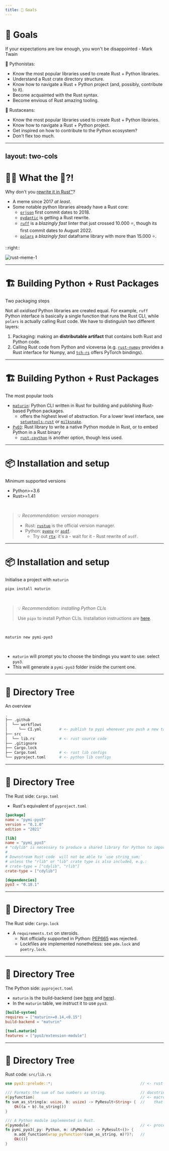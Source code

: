 ```yaml
---
title: 🎯 Goals
---
```


# 🎯 Goals
If your expectations are low enough, you won't be disappointed - Mark Twain

<v-click>

🐍 Pythonistas:
</v-click>

<v-clicks>

* Know the most popular libraries used to create Rust + Python libraries.
* Understand a Rust crate directory structure.
* Know how to navigate a Rust + Python project (and, possibly, contribute to it).
* Become acquainted with the Rust syntax.
* Become envious of Rust amazing tooling.
</v-clicks>

<v-click>

🦀 Rustaceans:
</v-click>

<v-clicks>

* Know the most popular libraries used to create Rust + Python libraries.
* Know how to navigate a Rust + Python project.
* Get inspired on how to contribute to the Python ecosystem?
* Don't flex too much.
</v-clicks>

---
layout: two-cols
---

# 😵‍💫 What the 🦀?!
Why don't you [rewrite it in Rust™️](https://unhandledexpression.com/rust/2017/07/10/why-you-should-actually-rewrite-it-in-rust.html)?

<v-clicks>

* A meme since 2017 *at least*.
* Some notable python libraries already have a Rust core:
  * [`orjson`](https://github.com/ijl/orjson) first commit dates to 2018.
  * [`pydantic`](https://github.com/pydantic/pydantic-core) is getting a Rust rewrite.
  * [`ruff`](https://github.com/pola-rs/polars) is a *blazingly fast* linter that just crossed 10.000 ⭐, though its first commit dates to August 2022.
  * [`polars`](https://github.com/pola-rs/polars) a *blazingly fast* dataframe library with more than 15.000 ⭐.

</v-clicks>

::right::

![rust-meme-1](https://i.stack.imgur.com/pQoAq.png)

---

# 🏗️ Building Python + Rust Packages 
Two packaging steps

<v-click>

Not all *oxidised* Python libraries are created equal. For example, `ruff` Python interface is basically a single function that runs the Rust CLI, while `polars` is actually calling Rust code. We have to distinguish two different layers:

</v-click>

<v-clicks>

1. Packaging: making an **distributable artifact** that contains both Rust and Python code.
2. Calling Rust code from Python and viceversa (e.g. [`rust-numpy`](https://github.com/PyO3/rust-numpy) provides a Rust interface for Numpy, and [`tch-rs`](https://github.com/LaurentMazare/tch-rs) offers PyTorch bindings).

</v-clicks>

---

# 🏗️ Building Python + Rust Packages 
The most popular tools

<v-clicks>

* [`maturin`](https://github.com/PyO3/maturin): Python CLI written in Rust for building and publishing Rust-based Python packages. 
  * offers the highest level of abstraction. For a lower level interface, see [`setuptools-rust`](https://github.com/PyO3/setuptools-rust) or [`milksnake`](https://github.com/getsentry/milksnake).
* [`PyO3`](https://github.com/PyO3/pyo3): Rust library to write a native Python module in Rust, or to embed Python in a Rust binary
  * [`rust-cpython`](https://github.com/dgrunwald/rust-cpython) is another option, though less used.

</v-clicks>

---

# 📦 Installation and setup
Minimum supported versions

<v-click>

* Python>=3.6
* Rust>=1.41

</v-click>

<br>

<v-click>

>  💡 *Recommendation: version managers*
>
>  * Rust: [`rustup`](https://rust-lang.github.io/rustup/installation/index.html) is the official version manager.
>  * Python: [`pyenv`](https://github.com/pyenv/pyenv) or [`asdf`](https://github.com/asdf-vm/asdf).
>    * Try out [`rtx`](https://github.com/jdxcode/rtx): it's a - wait for it - Rust rewrite of `asdf`.

</v-click>

--- 

# 📦 Installation and setup
Initialise a project with `maturin`

<v-click>

```bash
pipx install maturin
```

</v-click>

<br>

<v-click>

>  💡 *Recommendation: installing Python CLIs*
>
> Use `pipx` to install Python CLIs. Installation instructions are [here](https://pypa.github.io/pipx/#install-pipx).

</v-click>

<br>

<v-click>

```bash
maturin new pymi-pyo3
```

<br>

* `maturin` will prompt you to choose the bindings you want to use: select `pyo3`.
* This will generate a `pymi-pyo3` folder inside the current one.

</v-click>

---

# 🔎 Directory Tree
An overview

```bash {all|4|6|8-9|10}
.
├── .github
│  └── workflows
│     └── CI.yml        # <- publish to pypi whenever you push a new tag
├── src
│  └── lib.rs           # <- rust source code
├── .gitignore
├── Cargo.lock
├── Cargo.toml          # <- rust lib configs
└── pyproject.toml      # <- python lib configs
```

---

# 🔎 Directory Tree
The Rust side: `Cargo.toml`

* Rust's equivalent of `pyproject.toml`

```toml {all|6-13|7|13|15-16}
[package]
name = "pymi-pyo3"
version = "0.1.0"
edition = "2021"

[lib]
name = "pymi_pyo3"
# "cdylib" is necessary to produce a shared library for Python to import from.
#
# Downstream Rust code  will not be able to `use string_sum;`
# unless the "rlib" or "lib" crate type is also included, e.g.:
# crate-type = ["cdylib", "rlib"]
crate-type = ["cdylib"] 

[dependencies]
pyo3 = "0.18.1"
```

---

# 🔎 Directory Tree
The Rust side: `Cargo.lock`

* A `requirements.txt` on steroids.
  * Not officially supported in Python: [PEP665](https://peps.python.org/pep-0665/) was rejected.
  * Lockfiles are implemented nonetheless: see `pdm.lock` and `poetry.lock`.

---

# 🔎 Directory Tree
The Python side: `pyproject.toml`

* `maturin` is the build-backend (see [here](https://blog.ganssle.io/articles/2021/10/setup-py-deprecated.html) and [here](https://chadsmith-software.medium.com/pep-517-and-518-in-plain-english-47208ca8b7a6)).
* In the `maturin` table, we instruct it to use `pyo3`.


```toml {all|1-3|5-6}
[build-system]
requires = ["maturin>=0.14,<0.15"]
build-backend = "maturin"

[tool.maturin]
features = ["pyo3/extension-module"]
```

---

# 🔎 Directory Tree
Rust code: `src/lib.rs`

```rust {all|1|4-7|4|5|10-14|10|11|12|3,9}
use pyo3::prelude::*;                                       // <- rust equivalent of `from xyz import *` 

/// Formats the sum of two numbers as string.               // docstring! supports markdown, rendered as HTML
#[pyfunction]                                               // <- macro: denotes a rust function
fn sum_as_string(a: usize, b: usize) -> PyResult<String> {  //    that can be called from python 
    Ok((a + b).to_string())
}

/// A Python module implemented in Rust.
#[pymodule]                                                 // <- procedural macro: denotes a python module
fn pymi_pyo3(_py: Python, m: &PyModule) -> PyResult<()> {
    m.add_function(wrap_pyfunction!(sum_as_string, m)?)?;   // 
    Ok(())
}
```

<!--
* can override the default module name with `#[pyo3(name = "custom_name")]`
-->
